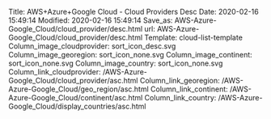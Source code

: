 Title: AWS+Azure+Google Cloud - Cloud Providers Desc
Date: 2020-02-16 15:49:14
Modified: 2020-02-16 15:49:14
Save_as: AWS-Azure-Google_Cloud/cloud_provider/desc.html
url: AWS-Azure-Google_Cloud/cloud_provider/desc.html
Template: cloud-list-template
Column_image_cloudprovider: sort_icon_desc.svg
Column_image_georegion: sort_icon_none.svg
Column_image_continent: sort_icon_none.svg
Column_image_country: sort_icon_none.svg
Column_link_cloudprovider: /AWS-Azure-Google_Cloud/cloud_provider/asc.html
Column_link_georegion: /AWS-Azure-Google_Cloud/geo_region/asc.html
Column_link_continent: /AWS-Azure-Google_Cloud/continent/asc.html
Column_link_country: /AWS-Azure-Google_Cloud/display_countries/asc.html